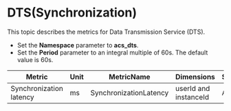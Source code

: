 # DTS\(Synchronization\)

This topic describes the metrics for Data Transmission Service \(DTS\).

-   Set the **Namespace** parameter to **acs\_dts**.
-   Set the **Period** parameter to an integral multiple of 60s. The default value is 60s.

|Metric|Unit|MetricName|Dimensions|Statistics|
|------|----|----------|----------|----------|
|Synchronization latency|ms|SynchronizationLatency|userId and instanceId|Average|

